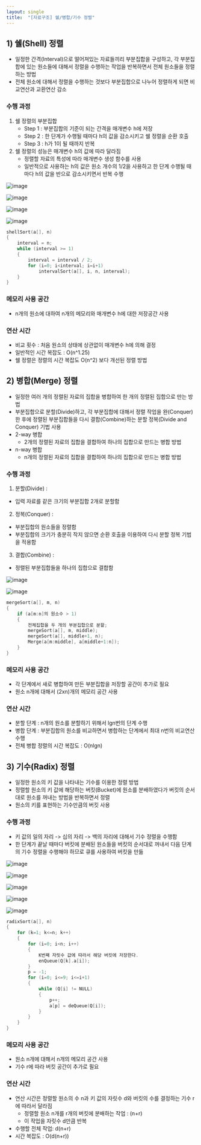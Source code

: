 ```yaml
---
layout: single
title:  "[자료구조] 쉘/병합/기수 정렬"
---
```



## 1) 쉘(Shell) 정렬
- 일정한 간격(Interval)으로 떨어져있는 자료들끼리 부분집합을 구성하고, 각 부분집합에 있는 원소들에 대해서 정렬을 수행하는 작업을 반복하면서 전체 원소들을 정렬하는 방법
- 전체 원소에 대해서 정렬을 수행하는 것보다 부분집합으로 나누어 정렬하게 되면 비교연산과 교환연산 감소


### 수행 과정
1. 쉘 정렬의 부분집합
    - Step 1 : 부분집합의 기준이 되는 간격을 매개변수 h에 저장
    - Step 2 : 한 단계가 수행될 때마다 h의 값을 감소시키고 쉘 정렬을 순환 호출
    - Step 3 : h가 1이 될 때까지 반복
2. 쉘 정렬의 성능은 매개변수 h의 값에 따라 달라짐
    - 정렬할 자료의 특성에 따라 매개변수 생성 함수를 사용
    - 일반적으로 사용하는 h의 값은 원소 개수의 1/2을 사용하고 한 단계 수행될 때마다 h의 값을 반으로 감소시키면서 반복 수행

![image](https://user-images.githubusercontent.com/55589616/216929438-27d71c0c-39e7-443a-ae2f-af6ceffb924b.png)

![image](https://user-images.githubusercontent.com/55589616/216929589-a2ffe3ef-de5b-473a-a63d-fb948738459e.png)

![image](https://user-images.githubusercontent.com/55589616/216929843-3935992e-4d73-4578-a3e7-a3c3d7e578b3.png)

![image](https://user-images.githubusercontent.com/55589616/216930035-d2fe5a37-b69a-44dd-96d9-c2cedd2bf4fe.png)


``` c++
shellSort(a[], n)
{
    interval = n; 
    while (interval >= 1) 
    {
        interval = interval / 2;
        for (i=0; i<interval; i=i+1)
            intervalSort(a[], i, n, interval);
    }
}
```


### 메모리 사용 공간
- n개의 원소에 대하여 n개의 메모리와 매개변수 h에 대한 저장공간 사용


### 연산 시간
- 비교 횟수 : 처음 원소의 상태에 상관없이 매개변수 h에 의해 결정
- 일반적인 시간 복잡도 : O(n^1.25)
- 쉘 정렬은 정렬의 시간 복잡도 O(n^2) 보다 개선된 정렬 방법


## 2) 병합(Merge) 정렬
- 일정한 여러 개의 정렬된 자료의 집합을 병합하여 한 개의 정렬된 집합으로 만는 방법
- 부분집합으로 분할(Divide)하고, 각 부분집합에 대해서 정렬 작업을 완(Conquer)한 후에 정렬된 부분집합들을 다시 결합(Combine)하는 분할 정복(Divide and Conquer) 기법 사용
- 2-way 병합
    - 2개의 정렬된 자료의 집합을 결합하여 하나의 집합으로 만드는 병합 방법
- n-way 병합
    - n개의 정렬된 자료의 집합을 결합하여 하나의 집합으로 만드는 병합 방법


### 수행 과정
1. 분할(Divide) : 
- 입력 자료를 같은 크기의 부분집합 2개로 분할함
2. 정복(Conquer) : 
- 부분집합의 원소들을 정렬함
- 부분집합의 크기가 충분히 작지 않으면 순환 호출을 이용하여 다시 분할 정복 기법을 적용함
3. 결합(Combine) :
- 정렬된 부분집합들을 하나의 집합으로 결합함

![image](https://user-images.githubusercontent.com/55589616/216932995-903a4010-798e-47d7-85ec-0987774803c9.png)

![image](https://user-images.githubusercontent.com/55589616/216933140-5e1e9819-b372-498c-8ce4-f9aeeaf5d61e.png)


``` c++
mergeSort(a[], m, n)
{
    if (a[m:n]의 원소수 > 1)
    {
        전체집합을 두 개의 부분집합으로 분할;
        mergeSort(a[], m, middle);
        mergeSort(a[], middle+1, n);
        Merge(a[m:middle], a[middle+1:n]);
    }
}
```


### 메모리 사용 공간
- 각 단계에서 새로 병합하여 만든 부분집합을 저장할 공간이 추가로 필요
- 원소 n개에 대해서 (2xn)개의 메모리 공간 사용


### 연산 시간
- 분할 단계 : n개의 원소를 분할하기 위해서 lgn번의 단계 수행
- 병합 단계 : 부분집합의 원소를 비교하면서 병합하는 단계에서 최대 n번의 비교연산 수행
- 전체 병합 정렬의 시간 복잡도 : O(nlgn)


## 3) 기수(Radix) 정렬
- 일정한 원소의 키 값을 나타내는 기수를 이용한 정렬 방법
- 정렬할 원소의 키 값에 해당하는 버킷(Bucket)에 원소를 분배하였다가 버킷의 순서대로 원소를 꺼내는 방법을 반복하면서 정렬
- 원소의 키를 표현하는 기수만큼의 버킷 사용


### 수행 과정
- 키 값의 일의 자리 -> 십의 자리 -> 백의 자리에 대해서 기수 정렬을 수행함
- 한 단계가 끝날 때마다 버킷에 분배된 원소들을 버킷의 순서대로 꺼내서 다음 단계의 기수 정렬을 수행해야 하므로 큐를 사용하여 버킷을 만듦

![image](https://user-images.githubusercontent.com/55589616/216934681-55d56960-4629-43ed-b5ad-617564a62670.png)

![image](https://user-images.githubusercontent.com/55589616/216934826-df8e13d3-3b84-4c7f-a935-2f869e408015.png)

![image](https://user-images.githubusercontent.com/55589616/216935120-5763417e-4e9a-404b-9a09-07169bba1244.png)

![image](https://user-images.githubusercontent.com/55589616/216935339-ae2da5bf-c923-4a59-8e47-0580611cd455.png)

![image](https://user-images.githubusercontent.com/55589616/216935513-a3f967bf-c5b1-4231-9a22-812f17ba59d4.png)


``` c++
radixSort(a[], n)
{
    for (k=1; k<=n; k++)
    {
        for (i=0; i<n; i++)
        {
            K번째 자릿수 값에 따라서 해당 버킷에 저장한다.
            enQueue(Q[k].a[i]);
        }
        p = -1;
        for (i=0; i<=9; i<=i+1)
        {
            while (Q[i] != NULL)
            {
                p++;
                a[p] = deQueue(Q[i]);
            }
        }
    }
}
```


### 메모리 사용 공간
- 원소 n개에 대해서 n개의 메모리 공간 사용
- 기수 r에 따라 버킷 공간이 추가로 필요


### 연산 시간
- 연산 시간은 정렬할 원소의 수 n과 키 값의 자릿수 d와 버킷의 수를 결정하는 기수 r에 따라서 달라짐
    - 정렬할 원소 n개를 r개의 버킷에 분배하는 작업 : (n+r)
    - 이 작업을 자릿수 d만큼 반복
- 수행할 전체 작업: d(n+r)
- 시간 복잡도 : O(d(n+r))
